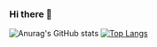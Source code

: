 ### Hi there 👋

<!--
**Shaw75/Shaw75** is a ✨ _special_ ✨ repository because its `README.md` (this file) appears on your GitHub profile.

Here are some ideas to get you started:

- 🔭 I’m currently working on ...
- 🌱 I’m currently learning ...
- 👯 I’m looking to collaborate on ...
- 🤔 I’m looking for help with ...
- 💬 Ask me about ...
- 📫 How to reach me: ...
- 😄 Pronouns: ...
- ⚡ Fun fact: ...
-->
![Anurag's GitHub stats](https://github-readme-stats.vercel.app/api?username=Shaw75&show_icons=true&theme=dark)
[![Top Langs](https://github-readme-stats.vercel.app/api/top-langs/?username=Shaw75&layout=compact)](https://github.com/anuraghazra/github-readme-stats)

